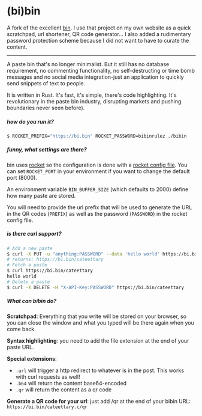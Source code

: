 # (bi)bin

A fork of the excellent [bin](https://github.com/w4/bin). I use that project on my own website as a quick scratchpad, url shortener, QR code generator... I also added a rudimentary password protection scheme because I did not want to have to curate the content.

---

A paste bin that's no longer minimalist. But it still has no database requirement, no commenting functionality, no self-destructing or time bomb messages and no social media integration-just an application to quickly send snippets of text to people.

It is written in Rust. It's fast, it's simple, there's code highlighting. It's revolutionary in the paste bin industry, disrupting markets and pushing boundaries never seen before).

##### how do you run it?

```bash
$ ROCKET_PREFIX="https://bi.bin" ROCKET_PASSWORD=bibinrulez ./bibin
```

##### funny, what settings are there?

bin uses [rocket](https://rocket.rs) so the configuration is done with a [rocket config file](https://api.rocket.rs/v0.3/rocket/config/). You can set `ROCKET_PORT` in your environment if you want to change the default port (8000).

An environment variable `BIN_BUFFER_SIZE` (which defaults to 2000) define how many paste are stored.

You will need to provide the url prefix that will be used to generate the URL in the QR codes (`PREFIX`) as well as the password (`PASSWORD`) in the rocket config file.

##### is there curl support?

```bash
# Add a new paste
$ curl -X PUT -u "anything:PASSWORD" --data 'hello world' https://bi.bin/
# returns: https://bi.bin/cateettary
# Fetch a paste
$ curl https://bi.bin/cateettary
hello world
# Delete a paste
$ curl -X DELETE -H "X-API-Key:PASSWORD" https://bi.bin/cateettary
```

##### What can bibin do?

**Scratchpad**: Everything that you write will be stored on your browser, so you can close the window and what you typed will be there again when you come back.

**Syntax highlighting**: you need to add the file extension at the end of your paste URL.

**Special extensions**:
- `.url` will trigger a http redirect to whatever is in the post. This works with curl requests as well!
- `.b64` will return the content base64-encoded
- `.qr` will return the content as a qr code

**Generate a QR code for your url**: just add /qr at the end of your bibin URL: `https://bi.bin/cateettary.c/qr`
